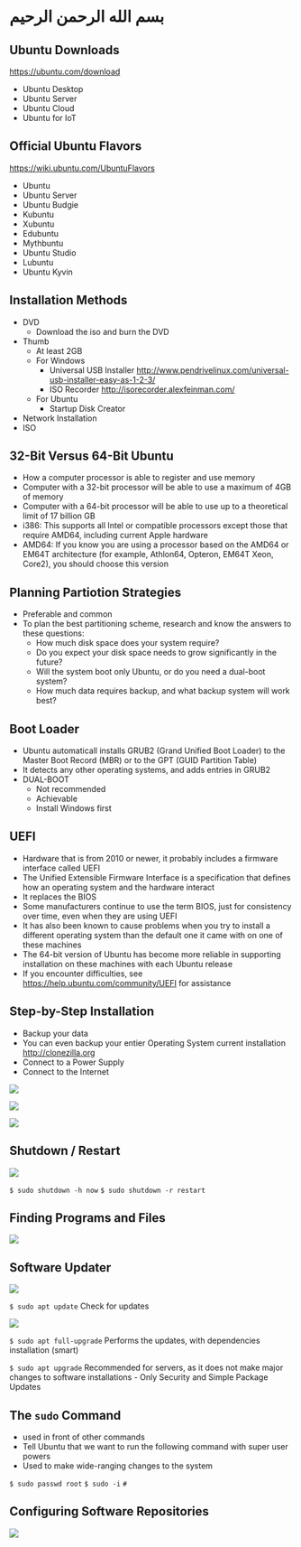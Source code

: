 # بسم الله الرحمن الرحيم

## Ubuntu Downloads

<https://ubuntu.com/download>

- Ubuntu Desktop
- Ubuntu Server
- Ubuntu Cloud
- Ubuntu for IoT

## Official Ubuntu Flavors

<https://wiki.ubuntu.com/UbuntuFlavors>

- Ubuntu
- Ubuntu Server
- Ubuntu Budgie
- Kubuntu
- Xubuntu
- Edubuntu
- Mythbuntu
- Ubuntu Studio
- Lubuntu
- Ubuntu Kyvin

## Installation Methods

- DVD
  - Download the iso and burn the DVD
- Thumb
  - At least 2GB
  - For Windows
    - Universal USB Installer <http://www.pendrivelinux.com/universal-usb-installer-easy-as-1-2-3/>
    - ISO Recorder <http://isorecorder.alexfeinman.com/>
  - For Ubuntu
    - Startup Disk Creator
- Network Installation
- ISO

## 32-Bit Versus 64-Bit Ubuntu

- How a computer processor is able to register and use memory
- Computer with a 32-bit processor will be able to use a maximum of 4GB of memory
- Computer with a 64-bit processor will be able to use up to a theoretical limit of 17 billion GB
- i386: This supports all Intel or compatible processors except those that require AMD64, including current Apple hardware
- AMD64: If you know you are using a processor based on the AMD64 or EM64T architecture (for example, Athlon64, Opteron, EM64T Xeon, Core2), you should choose this version

## Planning Partiotion Strategies

- Preferable and common
- To plan the best partitioning scheme, research and know the answers to these questions:
  - How much disk space does your system require?
  - Do you expect your disk space needs to grow significantly in the future?
  - Will the system boot only Ubuntu, or do you need a dual-boot system?
  - How much data requires backup, and what backup system will work best?

## Boot Loader

- Ubuntu automaticall installs GRUB2 (Grand Unified Boot Loader) to the Master Boot Record (MBR) or to the GPT (GUID Partition Table)
- It detects any other operating systems, and adds entries in GRUB2
- DUAL-BOOT
  - Not recommended
  - Achievable
  - Install Windows first

## UEFI

- Hardware that is from 2010 or newer, it probably includes a firmware interface called UEFI
- The Unified Extensible Firmware Interface is a specification that defines how an operating system and the hardware interact
- It replaces the BIOS
- Some manufacturers continue to use the term BIOS, just for consistency over time, even when they are using UEFI
- It has also been known to cause problems when you try to install a different operating system than the default one it came with on one
of these machines
- The 64-bit version of Ubuntu has become more reliable in supporting
installation on these machines with each Ubuntu release
- If you encounter difficulties, see <https://help.ubuntu.com/community/UEFI> for assistance

## Step-by-Step Installation

- Backup your data
- You can even backup your entier Operating System current installation <http://clonezilla.org>
- Connect to a Power Supply
- Connect to the Internet

![](./imgs/02/01.png)

![](./imgs/02/02.png)

![](./imgs/02/03.png)

## Shutdown / Restart

![](./imgs/02/04.png)

`$ sudo shutdown -h now`
`$ sudo shutdown -r restart`

## Finding Programs and Files

![](./imgs/02/05.png)

## Software Updater

![](./imgs/02/06.png)

`$ sudo apt update`
Check for updates

![](./imgs/02/07.png)

`$ sudo apt full-upgrade`
Performs the updates, with dependencies installation (smart)

`$ sudo apt upgrade`
Recommended for servers, as it does not make major changes to software installations - Only Security and Simple Package Updates

## The `sudo` Command

- used in front of other commands
- Tell Ubuntu that we want to run the following command with super user powers
- Used to make wide-ranging changes to the system

`$ sudo passwd root`
`$ sudo -i`
`# `

## Configuring Software Repositories

![](./imgs/02/09.png)


